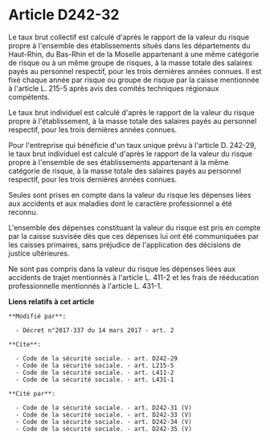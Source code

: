 # Article D242-32

Le taux brut collectif est calculé d'après le rapport de la valeur du risque propre à l'ensemble des établissements situés
dans les départements du Haut-Rhin, du Bas-Rhin et de la Moselle appartenant à une même catégorie de risque ou à un même
groupe de risques, à la masse totale des salaires payés au personnel respectif, pour les trois dernières années connues. Il
est fixé chaque année par risque ou groupe de risque par la caisse mentionnée à l'article L. 215-5 après avis des comités
techniques régionaux compétents. 

Le taux brut individuel est calculé d'après le rapport de la valeur du risque propre à l'établissement, à la masse totale des
salaires payés au personnel respectif, pour les trois dernières années connues. 

Pour l'entreprise qui bénéficie d'un taux unique prévu à l'article D. 242-29, le taux brut individuel est calculé d'après le
rapport de la valeur du risque propre à l'ensemble de ses établissements appartenant à la même catégorie de risque, à la
masse totale des salaires payés au personnel respectif, pour les trois dernières années connues. 

Seules sont prises en compte dans la valeur du risque les dépenses liées aux accidents et aux maladies dont le caractère
professionnel a été reconnu. 

L'ensemble des dépenses constituant la valeur du risque est pris en compte par la caisse susvisée dès que ces dépenses lui
ont été communiquées par les caisses primaires, sans préjudice de l'application des décisions de justice ultérieures. 

Ne sont pas compris dans la valeur du risque les dépenses liées aux accidents de trajet mentionnés à l'article L. 411-2 et
les frais de rééducation professionnelle mentionnés à l'article L. 431-1.

**Liens relatifs à cet article**

	**Modifié par**:

	  - Décret n°2017-337 du 14 mars 2017 - art. 2

	**Cite**:

	  - Code de la sécurité sociale. - art. D242-29
	  - Code de la sécurité sociale. - art. L215-5
	  - Code de la sécurité sociale. - art. L411-2
	  - Code de la sécurité sociale. - art. L431-1

	**Cité par**:

	  - Code de la sécurité sociale. - art. D242-31 (V)
	  - Code de la sécurité sociale. - art. D242-33 (V)
	  - Code de la sécurité sociale. - art. D242-34 (V)
	  - Code de la sécurité sociale. - art. D242-35 (V)
